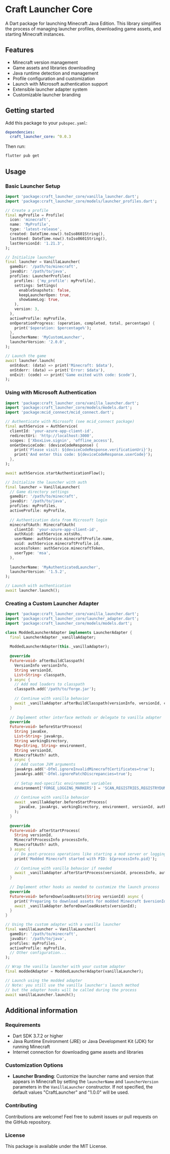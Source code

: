 # Craft Launcher Core

A Dart package for launching Minecraft Java Edition. This library simplifies the process of managing launcher profiles, downloading game assets, and starting Minecraft instances.

## Features

- Minecraft version management
- Game assets and libraries downloading
- Java runtime detection and management 
- Profile configuration and customization
- Launch with Microsoft authentication support
- Extensible launcher adapter system
- Customizable launcher branding

## Getting started

Add this package to your `pubspec.yaml`:

```yaml
dependencies:
  craft_launcher_core: ^0.0.3
```

Then run:

```bash
flutter pub get
```

## Usage

### Basic Launcher Setup

```dart
import 'package:craft_launcher_core/vanilla_launcher.dart';
import 'package:craft_launcher_core/models/launcher_profiles.dart';

// Create a profile
final myProfile = Profile(
  icon: 'minecraft',
  name: 'MyProfile',
  type: 'latest-release',
  created: DateTime.now().toIso8601String(),
  lastUsed: DateTime.now().toIso8601String(),
  lastVersionId: '1.21.3',
);

// Initialize launcher
final launcher = VanillaLauncher(
  gameDir: '/path/to/minecraft',
  javaDir: '/path/to/java',
  profiles: LauncherProfiles(
    profiles: {'my_profile': myProfile},
    settings: Settings(
      enableSnapshots: false,
      keepLauncherOpen: true,
      showGameLog: true,
    ),
    version: 3,
  ),
  activeProfile: myProfile,
  onOperationProgress: (operation, completed, total, percentage) {
    print('$operation: $percentage%');
  },
  launcherName: 'MyCustomLauncher',
  launcherVersion: '2.0.0',
);

// Launch the game
await launcher.launch(
  onStdout: (data) => print('Minecraft: $data'),
  onStderr: (data) => print('Error: $data'),
  onExit: (code) => print('Game exited with code: $code'),
);
```

### Using with Microsoft Authentication

```dart
import 'package:craft_launcher_core/vanilla_launcher.dart';
import 'package:craft_launcher_core/models/models.dart';
import 'package:mcid_connect/mcid_connect.dart';

// Authenticate with Microsoft (see mcid_connect package)
final authService = AuthService(
  clientId: 'your-azure-app-client-id',
  redirectUri: 'http://localhost:3000',
  scopes: ['XboxLive.signin', 'offline_access'],
  onGetDeviceCode: (deviceCodeResponse) {
    print('Please visit: ${deviceCodeResponse.verificationUri}');
    print('And enter this code: ${deviceCodeResponse.userCode}');
  },
);

await authService.startAuthenticationFlow();

// Initialize the launcher with auth
final launcher = VanillaLauncher(
  // Game directory settings
  gameDir: '/path/to/minecraft',
  javaDir: '/path/to/java',
  profiles: myProfiles,
  activeProfile: myProfile,
  
  // Authentication data from Microsoft login
  minecraftAuth: MinecraftAuth(
    clientId: 'your-azure-app-client-id',
    authXuid: authService.xstsUhs,
    userName: authService.minecraftProfile.name,
    uuid: authService.minecraftProfile.id,
    accessToken: authService.minecraftToken,
    userType: 'msa',
  ),
  
  launcherName: 'MyAuthenticatedLauncher',
  launcherVersion: '1.5.2',
);

// Launch with authentication
await launcher.launch();
```

### Creating a Custom Launcher Adapter

```dart
import 'package:craft_launcher_core/vanilla_launcher.dart';
import 'package:craft_launcher_core/launcher_adapter.dart';
import 'package:craft_launcher_core/models/models.dart';

class ModdedLauncherAdapter implements LauncherAdapter {
  final LauncherAdapter _vanillaAdapter;
  
  ModdedLauncherAdapter(this._vanillaAdapter);
  
  @override
  Future<void> afterBuildClasspath(
    VersionInfo versionInfo, 
    String versionId, 
    List<String> classpath,
  ) async {
    // Add mod loaders to classpath
    classpath.add('/path/to/forge.jar');
    
    // Continue with vanilla behavior
    await _vanillaAdapter.afterBuildClasspath(versionInfo, versionId, classpath);
  }
  
  // Implement other interface methods or delegate to vanilla adapter
  @override
  Future<void> beforeStartProcess(
    String javaExe,
    List<String> javaArgs,
    String workingDirectory,
    Map<String, String> environment,
    String versionId,
    MinecraftAuth? auth,
  ) async {
    // Add custom JVM arguments
    javaArgs.add('-Dfml.ignoreInvalidMinecraftCertificates=true');
    javaArgs.add('-Dfml.ignorePatchDiscrepancies=true');
    
    // Setup mod-specific environment variables
    environment['FORGE_LOGGING_MARKERS'] = 'SCAN,REGISTRIES,REGISTRYDUMP';
    
    // Continue with vanilla behavior
    await _vanillaAdapter.beforeStartProcess(
      javaExe, javaArgs, workingDirectory, environment, versionId, auth,
    );
  }
  
  @override
  Future<void> afterStartProcess(
    String versionId,
    MinecraftProcessInfo processInfo,
    MinecraftAuth? auth,
  ) async {
    // Do post-process operations like starting a mod server or logging
    print('Modded Minecraft started with PID: ${processInfo.pid}');
    
    // Continue with vanilla behavior if needed
    await _vanillaAdapter.afterStartProcess(versionId, processInfo, auth);
  }
  
  // Implement other hooks as needed to customize the launch process
  @override
  Future<void> beforeDownloadAssets(String versionId) async {
    print('Preparing to download assets for modded Minecraft $versionId');
    await _vanillaAdapter.beforeDownloadAssets(versionId);
  }
}

// Using the custom adapter with a vanilla launcher
final vanillaLauncher = VanillaLauncher(
  gameDir: '/path/to/minecraft',
  javaDir: '/path/to/java',
  profiles: myProfiles,
  activeProfile: myProfile,
  // Other configuration...
);

// Wrap the vanilla launcher with your custom adapter
final moddedAdapter = ModdedLauncherAdapter(vanillaLauncher);

// Launch using the modded adapter
// Note: you still use the vanilla launcher's launch method
// but the adapter hooks will be called during the process
await vanillaLauncher.launch();
```

## Additional information

### Requirements

- Dart SDK 3.7.2 or higher
- Java Runtime Environment (JRE) or Java Development Kit (JDK) for running Minecraft
- Internet connection for downloading game assets and libraries

### Customization Options

- **Launcher Branding**: Customize the launcher name and version that appears in Minecraft by setting the `launcherName` and `launcherVersion` parameters in the `VanillaLauncher` constructor. If not specified, the default values "CraftLauncher" and "1.0.0" will be used.

### Contributing

Contributions are welcome! Feel free to submit issues or pull requests on the GitHub repository.

### License

This package is available under the MIT License.
